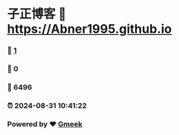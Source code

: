 # 子正博客 :link: https://Abner1995.github.io 
### :page_facing_up: [1](https://Abner1995.github.io/tag.html) 
### :speech_balloon: 0 
### :hibiscus: 6496 
### :alarm_clock: 2024-08-31 10:41:22 
### Powered by :heart: [Gmeek](https://github.com/Meekdai/Gmeek)
